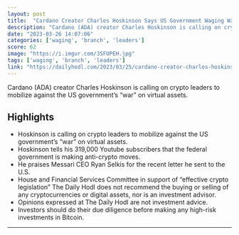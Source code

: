 ```yaml
---
layout: post
title:  "Cardano Creator Charles Hoskinson Says US Government Waging War on Crypto, Urges Industry Leaders To Step Up - The Daily Hodl"
description: "Cardano (ADA) creator Charles Hoskinson is calling on crypto leaders to mobilize against the US government’s “war” on virtual assets."
date: "2023-03-26 14:07:06"
categories: ['waging', 'branch', 'leaders']
score: 62
image: "https://i.imgur.com/3SFUPEH.jpg"
tags: ['waging', 'branch', 'leaders']
link: "https://dailyhodl.com/2023/03/25/cardano-creator-charles-hoskinson-says-us-government-waging-war-on-crypto-urges-industry-leaders-to-step-up/"
---
```


Cardano (ADA) creator Charles Hoskinson is calling on crypto leaders to mobilize against the US government’s “war” on virtual assets.

## Highlights

- Hoskinson is calling on crypto leaders to mobilize against the US government’s “war” on virtual assets.
- Hoskinson tells his 319,000 Youtube subscribers that the federal government is making anti-crypto moves.
- He praises Messari CEO Ryan Selkis for the recent letter he sent to the U.S.
- House and Financial Services Committee in support of “effective crypto legislation” The Daily Hodl does not recommend the buying or selling of any cryptocurrencies or digital assets, nor is an investment advisor.
- Opinions expressed at The Daily Hodl are not investment advice.
- Investors should do their due diligence before making any high-risk investments in Bitcoin.

---
